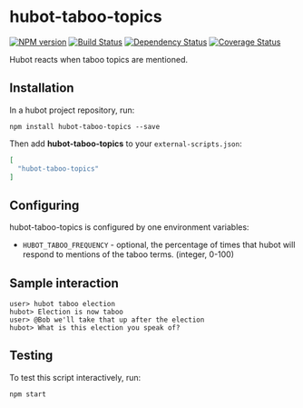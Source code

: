 # hubot-taboo-topics
[![NPM version][npm-image]][npm-url] [![Build Status][travis-image]][travis-url] [![Dependency Status][daviddm-image]][daviddm-url] [![Coverage Status][coveralls-image]][coveralls-url]

Hubot reacts when taboo topics are mentioned.

## Installation

In a hubot project repository, run:

```
npm install hubot-taboo-topics --save
```
Then add **hubot-taboo-topics** to your `external-scripts.json`:

```json
[
  "hubot-taboo-topics"
]
```
## Configuring

hubot-taboo-topics is configured by one environment variables:

* `HUBOT_TABOO_FREQUENCY` - optional, the percentage of times that hubot will respond to mentions of the taboo terms. (integer, 0-100)


## Sample interaction

```
user> hubot taboo election
hubot> Election is now taboo
user> @Bob we'll take that up after the election
hubot> What is this election you speak of?
```

## Testing

To test this script interactively, run:

```
npm start
```

[npm-image]: https://badge.fury.io/js/hubot-taboo-topics.svg
[npm-url]: https://npmjs.org/package/hubot-taboo-topics
[travis-image]: https://travis-ci.org/HaroldPutman/hubot-taboo-topics.svg?branch=master
[travis-url]: https://travis-ci.org/HaroldPutman/hubot-taboo-topics
[daviddm-image]: https://david-dm.org/haroldputman/hubot-taboo-topics/dev-status.svg?theme=shields.io
[daviddm-url]: https://david-dm.org/HaroldPutman/hubot-taboo-topics
[coveralls-image]: https://coveralls.io/repos/github/HaroldPutman/hubot-taboo-topics/badge.svg?branch=master
[coveralls-url]:https://coveralls.io/github/HaroldPutman/hubot-taboo-topics?branch=master
